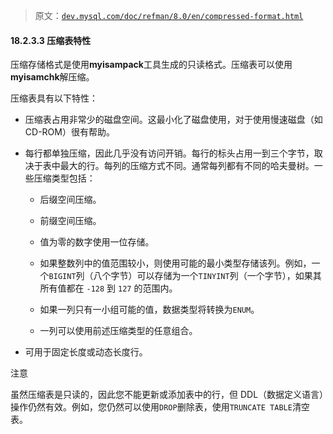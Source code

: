 > 原文：[`dev.mysql.com/doc/refman/8.0/en/compressed-format.html`](https://dev.mysql.com/doc/refman/8.0/en/compressed-format.html)

#### 18.2.3.3 压缩表特性

压缩存储格式是使用**myisampack**工具生成的只读格式。压缩表可以使用**myisamchk**解压缩。

压缩表具有以下特性：

+   压缩表占用非常少的磁盘空间。这最小化了磁盘使用，对于使用慢速磁盘（如 CD-ROM）很有帮助。

+   每行都单独压缩，因此几乎没有访问开销。每行的标头占用一到三个字节，取决于表中最大的行。每列的压缩方式不同。通常每列都有不同的哈夫曼树。一些压缩类型包括：

    +   后缀空间压缩。

    +   前缀空间压缩。

    +   值为零的数字使用一位存储。

    +   如果整数列中的值范围较小，则使用可能的最小类型存储该列。例如，一个`BIGINT`列（八个字节）可以存储为一个`TINYINT`列（一个字节），如果其所有值都在 `-128` 到 `127` 的范围内。

    +   如果一列只有一小组可能的值，数据类型将转换为`ENUM`。

    +   一列可以使用前述压缩类型的任意组合。

+   可用于固定长度或动态长度行。

注意

虽然压缩表是只读的，因此您不能更新或添加表中的行，但 DDL（数据定义语言）操作仍然有效。例如，您仍然可以使用`DROP`删除表，使用`TRUNCATE TABLE`清空表。

